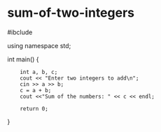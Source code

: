 # sum-of-two-integers

#ibclude<iostream>

using namespace std;


int main()
{

        int a, b, c;
        cout << "Enter two integers to add\n";
        cin >> a >> b;
        c = a + b;
        cout <<"Sum of the numbers: " << c << endl;

        return 0;
}
